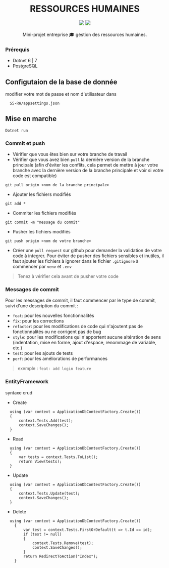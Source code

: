 <div align="center">
<h1> RESSOURCES HUMAINES </h1>
<img src="https://laboiteaoutilsdesrh.com/wp-content/uploads/2022/05/metier-ressource-humaine--840x473.png">
<img src="https://badgen.net/badge/status/development/green" >
<br> <br>
Mini-projet entreprise 🎓 géstion des ressources humaines.
</div>

### Prérequis

- Dotnet 6 | 7
- PostgreSQL

## Configutaion de la base de donnée

modifier votre mot de passe et nom d'utilisateur dans

```
  S5-RH/appsettings.json
```
## Mise en marche
```
Dotnet run
```
### Commit et push

- Vérifier que vous êtes bien sur votre branche de travail
- Vérifier que vous avez bien `pull` la dernière version de la branche principale (afin d'éviter les conflits,
  cela permet de mettre à jour votre branche avec la dernière version de la branche principale et voir si votre code est
  compatible)
```
git pull origin <nom de la branche principale>
```
- Ajouter les fichiers modifiés
```
git add *
```
- Commiter les fichiers modifiés
```
git commit -m "message du commit"
```
- Pusher les fichiers modifiés
```
git push origin <nom de votre branche>
```
- Créer une `pull request` sur github pour demander la validation de votre code à integrer.
Pour éviter de pusher des fichiers sensibles et inutiles, il faut ajouter les fichiers à ignorer dans le fichier `.gitignore` à commencer par `venv` et `.env`
> Tenez à vérifier cela avant de pusher votre code

### Messages de commit
Pour les messages de commit, il faut commencer par le type de commit, suivi d'une description du commit :
- `feat`: pour les nouvelles fonctionnalités
- `fix`: pour les corrections
- `refactor`: pour les modifications de code qui n'ajoutent pas de fonctionnalités ou ne corrigent pas de bug
- `style`: pour les modifications qui n'apportent aucune altération de sens (indentation, mise en forme, ajout d'espace, renommage de variable, etc.)
- `test`: pour les ajouts de tests
- `perf`: pour les améliorations de performances
> exemple : `feat: add login feature`

### EntityFramework

syntaxe crud


- Create
```
  using (var context = ApplicationDbContextFactory.Create())
  {
      context.Tests.Add(test);
      context.SaveChanges();
  }
```
- Read
```
  using (var context = ApplicationDbContextFactory.Create())
  {
      var tests = context.Tests.ToList();
      return View(tests);
  }
```
- Update
```
  using (var context = ApplicationDbContextFactory.Create())
  {
      context.Tests.Update(test);
      context.SaveChanges();
  }
```
- Delete
```
  using (var context = ApplicationDbContextFactory.Create())
    {
        var test = context.Tests.FirstOrDefault(t => t.Id == id);
        if (test != null)
        {
            context.Tests.Remove(test);
            context.SaveChanges();
        }
        return RedirectToAction("Index");
    }
```
